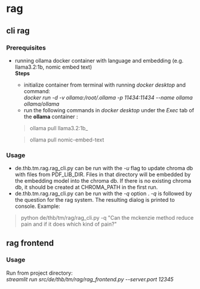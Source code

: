 # rag
## cli rag
### Prerequisites
- running ollama docker container with language and embedding (e.g. llama3.2:1b, nomic embed text)<br>
  **Steps**
  - initialize container from terminal with running *docker desktop* and command:<br>
  _docker run -d -v ollama:/root/.ollama -p 11434:11434 --name ollama ollama/ollama_
  - run the following commands in *docker desktop* under the *Exec* tab of the **ollama** container :<br>
  >ollama pull llama3.2:1b_<br>

  >ollama pull nomic-embed-text

### Usage
- de.thb.tm.rag.rag_cli.py can be run with the *-u* flag to update chroma db with files from PDF_LIB_DIR. Files in 
that directory will be embedded by the embedding model into the chroma db. If there is no existing chroma db, it should 
be created at CHROMA_PATH in the first run.
- de.thb.tm.rag.rag_cli.py can be run with the *-q* option . *-q* is followed by the question for the rag system. 
The resulting dialog is printed to console. Example:<br>
> python de/thb/tm/rag/rag_cli.py -q "Can the mckenzie method reduce pain and if it does which kind of pain?"


## rag frontend
### Usage
Run from project directory:<br>
_streamlit run src/de/thb/tm/rag/rag_frontend.py --server.port 12345_
